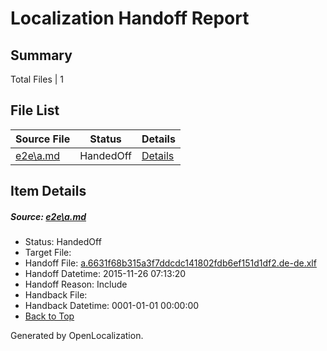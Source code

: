 # <a name='report-top'></a> Localization Handoff Report

## Summary
 Total Files | 1

## File List
 Source File | Status | Details 
 ----------- | ------ | ------- 
 [e2e\a.md](https://github.com/OpenLocalizationTest/oltest/blob/b3a38a9760ef567b1919b314edf87da925053cef/e2e/a.md) | HandedOff | [Details](#ea394c4a97ae91df61e9631554670abec59e64051)

## Item Details
##### <a name='ea394c4a97ae91df61e9631554670abec59e64051'></a> Source: [e2e\a.md](https://github.com/OpenLocalizationTest/oltest/blob/b3a38a9760ef567b1919b314edf87da925053cef/e2e/a.md)
* Status: HandedOff
* Target File: 
* Handoff File: [a.6631f68b315a3f7ddcdc141802fdb6ef151d1df2.de-de.xlf](https://github.com/OpenLocalizationTestOrg/olhandoff/blob/b8b862901baf8afd6b81eb902c93bba0021c7293/ol-handoff/OpenLocalizationTestOrg/oltest.de-de/yanz/a.6631f68b315a3f7ddcdc141802fdb6ef151d1df2.de-de.xlf)
* Handoff Datetime: 2015-11-26 07:13:20
* Handoff Reason: Include
* Handback File: 
* Handback Datetime: 0001-01-01 00:00:00
* [Back to Top](#report-top)


Generated by OpenLocalization.
